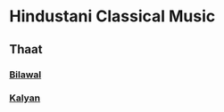 # Hindustani Classical Music

## Thaat
### [Bilawal](https://praveenthumma.com/music/bilawal)
### [Kalyan](https://praveenthumma.com/music/kalyan)
###
